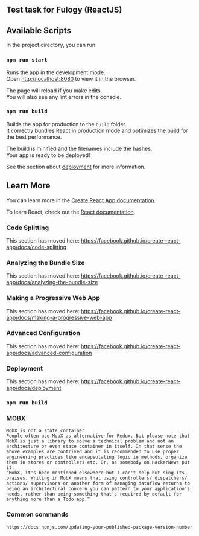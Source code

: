## Test task for Fulogy (ReactJS) 

## Available Scripts

In the project directory, you can run:

### `npm run start`

Runs the app in the development mode.<br />
Open [http://localhost:8080](http://0.0.0.0:8080) to view it in the browser.

The page will reload if you make edits.<br />
You will also see any lint errors in the console.

### `npm run build`

Builds the app for production to the `build` folder.<br />
It correctly bundles React in production mode and optimizes the build for the best performance.

The build is minified and the filenames include the hashes.<br />
Your app is ready to be deployed!

See the section about [deployment](https://facebook.github.io/create-react-app/docs/deployment) for more information.

## Learn More

You can learn more in the [Create React App documentation](https://facebook.github.io/create-react-app/docs/getting-started).

To learn React, check out the [React documentation](https://reactjs.org/).

### Code Splitting

This section has moved here: https://facebook.github.io/create-react-app/docs/code-splitting

### Analyzing the Bundle Size

This section has moved here: https://facebook.github.io/create-react-app/docs/analyzing-the-bundle-size

### Making a Progressive Web App

This section has moved here: https://facebook.github.io/create-react-app/docs/making-a-progressive-web-app

### Advanced Configuration

This section has moved here: https://facebook.github.io/create-react-app/docs/advanced-configuration

### Deployment

This section has moved here: https://facebook.github.io/create-react-app/docs/deployment

### `npm run build` 

### MOBX

    MobX is not a state container
    People often use MobX as alternative for Redux. But please note that MobX is just a library to solve a technical problem and not an architecture or even state container in itself. In that sense the above examples are contrived and it is recommended to use proper engineering practices like encapsulating logic in methods, organize them in stores or controllers etc. Or, as somebody on HackerNews put it:
    “MobX, it's been mentioned elsewhere but I can't help but sing its praises. Writing in MobX means that using controllers/ dispatchers/ actions/ supervisors or another form of managing dataflow returns to being an architectural concern you can pattern to your application's needs, rather than being something that's required by default for anything more than a Todo app.”

### Common commands

    https://docs.npmjs.com/updating-your-published-package-version-number
        